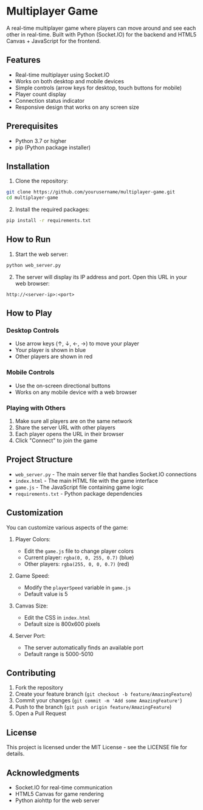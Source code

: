 # Multiplayer Game

A real-time multiplayer game where players can move around and see each other in real-time. Built with Python (Socket.IO) for the backend and HTML5 Canvas + JavaScript for the frontend.

## Features

- Real-time multiplayer using Socket.IO
- Works on both desktop and mobile devices
- Simple controls (arrow keys for desktop, touch buttons for mobile)
- Player count display
- Connection status indicator
- Responsive design that works on any screen size

## Prerequisites

- Python 3.7 or higher
- pip (Python package installer)

## Installation

1. Clone the repository:
```bash
git clone https://github.com/yourusername/multiplayer-game.git
cd multiplayer-game
```

2. Install the required packages:
```bash
pip install -r requirements.txt
```

## How to Run

1. Start the web server:
```bash
python web_server.py
```

2. The server will display its IP address and port. Open this URL in your web browser:
```
http://<server-ip>:<port>
```

## How to Play

### Desktop Controls
- Use arrow keys (↑, ↓, ←, →) to move your player
- Your player is shown in blue
- Other players are shown in red

### Mobile Controls
- Use the on-screen directional buttons
- Works on any mobile device with a web browser

### Playing with Others
1. Make sure all players are on the same network
2. Share the server URL with other players
3. Each player opens the URL in their browser
4. Click "Connect" to join the game

## Project Structure

- `web_server.py` - The main server file that handles Socket.IO connections
- `index.html` - The main HTML file with the game interface
- `game.js` - The JavaScript file containing game logic
- `requirements.txt` - Python package dependencies

## Customization

You can customize various aspects of the game:

1. Player Colors:
   - Edit the `game.js` file to change player colors
   - Current player: `rgba(0, 0, 255, 0.7)` (blue)
   - Other players: `rgba(255, 0, 0, 0.7)` (red)

2. Game Speed:
   - Modify the `playerSpeed` variable in `game.js`
   - Default value is 5

3. Canvas Size:
   - Edit the CSS in `index.html`
   - Default size is 800x600 pixels

4. Server Port:
   - The server automatically finds an available port
   - Default range is 5000-5010

## Contributing

1. Fork the repository
2. Create your feature branch (`git checkout -b feature/AmazingFeature`)
3. Commit your changes (`git commit -m 'Add some AmazingFeature'`)
4. Push to the branch (`git push origin feature/AmazingFeature`)
5. Open a Pull Request

## License

This project is licensed under the MIT License - see the LICENSE file for details.

## Acknowledgments

- Socket.IO for real-time communication
- HTML5 Canvas for game rendering
- Python aiohttp for the web server 